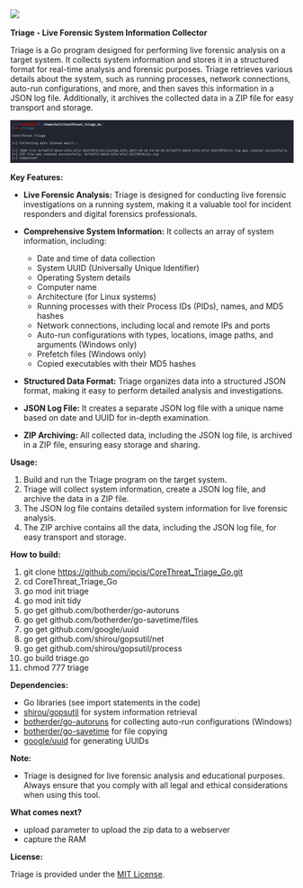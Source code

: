 <img src="https://corethreat.net/ct_logo_big.png" height="150px"> 

**Triage - Live Forensic System Information Collector**

Triage is a Go program designed for performing live forensic analysis on a target system. It collects system information and stores it in a structured format for real-time analysis and forensic purposes. Triage retrieves various details about the system, such as running processes, network connections, auto-run configurations, and more, and then saves this information in a JSON log file. Additionally, it archives the collected data in a ZIP file for easy transport and storage.

![Screenshot](https://github.com/ipcis/CoreThreat_Triage_Go/blob/main/screen01.png)

**Key Features:**

- **Live Forensic Analysis:** Triage is designed for conducting live forensic investigations on a running system, making it a valuable tool for incident responders and digital forensics professionals.

- **Comprehensive System Information:** It collects an array of system information, including:
  - Date and time of data collection
  - System UUID (Universally Unique Identifier)
  - Operating System details
  - Computer name
  - Architecture (for Linux systems)
  - Running processes with their Process IDs (PIDs), names, and MD5 hashes
  - Network connections, including local and remote IPs and ports
  - Auto-run configurations with types, locations, image paths, and arguments (Windows only)
  - Prefetch files (Windows only)
  - Copied executables with their MD5 hashes

- **Structured Data Format:** Triage organizes data into a structured JSON format, making it easy to perform detailed analysis and investigations.

- **JSON Log File:** It creates a separate JSON log file with a unique name based on date and UUID for in-depth examination.

- **ZIP Archiving:** All collected data, including the JSON log file, is archived in a ZIP file, ensuring easy storage and sharing.

**Usage:**

1. Build and run the Triage program on the target system.
3. Triage will collect system information, create a JSON log file, and archive the data in a ZIP file.
4. The JSON log file contains detailed system information for live forensic analysis.
5. The ZIP archive contains all the data, including the JSON log file, for easy transport and storage.


**How to build:**
1. git clone https://github.com/ipcis/CoreThreat_Triage_Go.git
2. cd CoreThreat_Triage_Go
3. go mod init triage
4. go mod init tidy
5. go get github.com/botherder/go-autoruns
6. go get github.com/botherder/go-savetime/files
7. go get github.com/google/uuid
8. go get github.com/shirou/gopsutil/net
9. go get github.com/shirou/gopsutil/process
10. go build triage.go
11. chmod 777 triage


**Dependencies:**

- Go libraries (see import statements in the code)
- [shirou/gopsutil](https://github.com/shirou/gopsutil) for system information retrieval
- [botherder/go-autoruns](https://github.com/botherder/go-autoruns) for collecting auto-run configurations (Windows)
- [botherder/go-savetime](https://github.com/botherder/go-savetime) for file copying
- [google/uuid](https://github.com/google/uuid) for generating UUIDs

**Note:**

- Triage is designed for live forensic analysis and educational purposes. Always ensure that you comply with all legal and ethical considerations when using this tool.

**What comes next?**

- upload parameter to upload the zip data to a webserver
- capture the RAM

**License:**

Triage is provided under the [MIT License](LICENSE).

